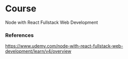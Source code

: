 # Course
Node with React Fullstack Web Development

### References
https://www.udemy.com/node-with-react-fullstack-web-development/learn/v4/overview
